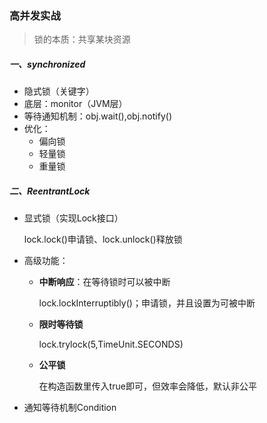### 高并发实战

> 锁的本质：共享某块资源

##### 一、synchronized

- 隐式锁（关键字）
- 底层：monitor（JVM层）
- 等待通知机制：obj.wait(),obj.notify()
- 优化：
  - 偏向锁
  - 轻量锁
  - 重量锁

##### 二、ReentrantLock

- 显式锁（实现Lock接口）

  lock.lock()申请锁、lock.unlock()释放锁

- 高级功能：

  - **中断响应**：在等待锁时可以被中断

    lock.lockInterruptibly()；申请锁，并且设置为可被中断

  - **限时等待锁**

    lock.trylock(5,TimeUnit.SECONDS)

  - **公平锁**

    在构造函数里传入true即可，但效率会降低，默认非公平

- 通知等待机制Condition

  